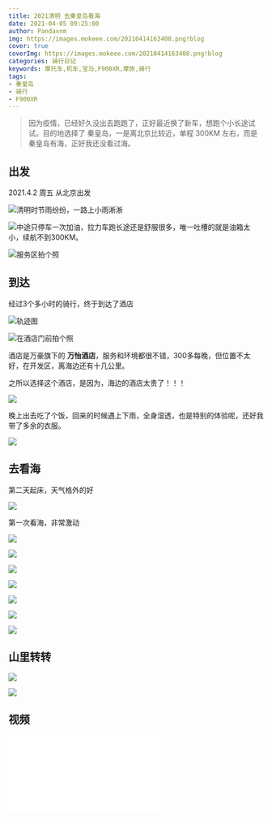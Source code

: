 ```yaml
---
title: 2021清明 去秦皇岛看海
date: 2021-04-05 09:25:00
author: Pandaxnm
img: https://images.mokeee.com/20210414163408.png!blog
cover: true
coverImg: https://images.mokeee.com/20210414163408.png!blog
categories: 骑行日记
keywords: 摩托车,机车,宝马,F900XR,摩旅,骑行
tags:
- 秦皇岛
- 骑行
- F900XR
---
```


> 因为疫情，已经好久没出去跑跑了，正好最近换了新车，想跑个小长途试试。目的地选择了 秦皇岛，一是离北京比较近，单程 300KM 左右，而是秦皇岛有海，正好我还没看过海。

<!-- more -->

## 出发
2021.4.2 周五 从北京出发  


![清明时节雨纷纷，一路上小雨淅淅](https://images.mokeee.com/20210414172048.jpg!blog)



![中途只停车一次加油，拉力车跑长途还是舒服很多，唯一吐槽的就是油箱太小，续航不到300KM。](https://images.mokeee.com/20210414172049.jpg!blog)



![服务区拍个照](https://images.mokeee.com/20210414163416.png!blog)


## 到达
经过3个多小时的骑行，终于到达了酒店

![轨迹图](https://images.mokeee.com/20210414163402.JPG!blog)

![在酒店门前拍个照](https://images.mokeee.com/20210414163417.png!blog?imageMogr2/auto-orient)

酒店是万豪旗下的 **万怡酒店**，服务和环境都很不错，300多每晚，但位置不太好，在开发区，离海边还有十几公里。

之所以选择这个酒店，是因为，海边的酒店太贵了！！！

![](https://images.mokeee.com/20210414163409.png!blog)

晚上出去吃了个饭，回来的时候遇上下雨，全身湿透，也是特别的体验呢，还好我带了多余的衣服。

![](https://images.mokeee.com/20210414163414.png!blog?imageMogr2/auto-orient)

## 去看海

第二天起床，天气格外的好

![](https://images.mokeee.com/20210414163413.png!blog)

第一次看海，非常激动

![](https://images.mokeee.com/20210414163404.jpg!blog)

![](https://images.mokeee.com/20210414163412.png!blog)

![](https://images.mokeee.com/20210414163407.jpg!blog)

![](https://images.mokeee.com/20210414163411.png!blog)

![](https://images.mokeee.com/20210414163415.png!blog)

![](https://images.mokeee.com/20210414163406.jpg!blog)

![](https://images.mokeee.com/20210414163408.png!blog)

## 山里转转

![](https://images.mokeee.com/20210414163405.jpg)

![](https://images.mokeee.com/20210414163403.jpg)

## 视频
<iframe src="//player.bilibili.com/player.html?aid=417437422&bvid=BV1UV411n73y&cid=320512020&page=1" scrolling="no" border="0" frameborder="no" framespacing="0" allowfullscreen="true"> </iframe>
